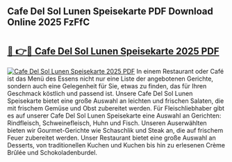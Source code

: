## Cafe Del Sol Lunen Speisekarte PDF Download Online 2025 FzFfC

# <h2><a href="http://gc7z3u.nevu.top/?p=Cafe+Del+Sol+Lunen+Speisekarte">🔗 👉🔴 Cafe Del Sol Lunen Speisekarte 2025 PDF</a></h2>

[![Cafe Del Sol Lunen Speisekarte 2025 PDF](https://i.imgur.com/dBaPXMq.png)](http://gc7z3u.nevu.top/?p=Cafe+Del+Sol+Lunen+Speisekarte)
In einem Restaurant oder Café ist das Menü des Essens nicht nur eine Liste der angebotenen Gerichte, sondern auch eine Gelegenheit für Sie, etwas zu finden, das für Ihren Geschmack köstlich und passend ist. Unsere Cafe Del Sol Lunen Speisekarte bietet eine große Auswahl an leichten und frischen Salaten, die mit frischem Gemüse und Obst zubereitet werden. Für Fleischliebhaber gibt es auf unserer Cafe Del Sol Lunen Speisekarte eine Auswahl an Gerichten: Rindfleisch, Schweinefleisch, Huhn und Fisch. Unseren Auserwählten bieten wir Gourmet-Gerichte wie Schaschlik und Steak an, die auf frischem Feuer zubereitet werden. Unser Restaurant bietet eine große Auswahl an Desserts, von traditionellen Kuchen und Kuchen bis hin zu erlesenen Crème Brûlée und Schokoladenburdel.
